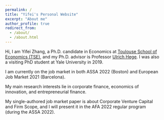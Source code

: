 ```yaml
---
permalink: /
title: "Yifei's Personal Website"
excerpt: "About me"
author_profile: true
redirect_from: 
  - /about/
  - /about.html
---
```


Hi, I am Yifei Zhang, a Ph.D. candidate in Economics at [Toulouse School of Economics (TSE)](https://www.tse-fr.eu/), and my Ph.D. advisor is Professor [Ulrich Hege](https://www.tse-fr.eu/people/ulrich-hege). I was also a visiting PhD student at Yale University in 2019. 

I am currently on the job market in both ASSA 2022 (Boston) and European Job Market 2021 (Barcelona). 

My main research interests lie in corporate finance, economics of innovation, and entrepreneurial finance. 

My single-authored job market paper is about Corporate Venture Capital and Firm Scope, and I will present it in the AFA 2022 regular program (during the ASSA 2022). 
